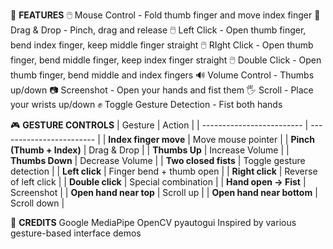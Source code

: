 📸 **FEATURES**
🖱️ Mouse Control - Fold thumb finger and move index finger
🧲 Drag & Drop - Pinch, drag and release
🖱️ Left Click - Open thumb finger, bend index finger, keep middle finger straight
🖱️ RIght Click - Open thumb finger, bend middle finger, keep index finger straight
🖱️ Double Click - Open thumb finger, bend middle and index fingers
🔊 Volume Control - Thumbs up/down
📷 Screenshot - Open your hands and fist them
🖐️ Scroll - Place your wrists up/down
✊ Toggle Gesture Detection - Fist both hands





🎮 **GESTURE CONTROLS**
| Gesture                   | Action                   |
| ------------------------- | ------------------------ |
| **Index finger move**     | Move mouse pointer       |
| **Pinch (Thumb + Index)** | Drag & Drop              |
| **Thumbs Up**             | Increase Volume          |
| **Thumbs Down**           | Decrease Volume          |
| **Two closed fists**      | Toggle gesture detection |
| **Left click**            | Finger bend + thumb open |
| **Right click**           | Reverse of left click    |
| **Double click**          | Special combination      |
| **Hand open → Fist**      | Screenshot               |
| **Open hand near top**    | Scroll up                |
| **Open hand near bottom** | Scroll down              |





🙌 **CREDITS**
Google MediaPipe
OpenCV
pyautogui
Inspired by various gesture-based interface demos
